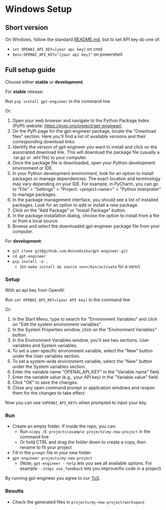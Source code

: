 # Windows Setup

## Short version

On Windows, follow the standard [README.md](https://github.com/AntonOsika/gpt-engineer/blob/main/README.md), but to set API key do one of:

- `set OPENAI_API_KEY=[your api key]` on cmd
- `$env:OPENAI_API_KEY="[your api key]"` on powershell

## Full setup guide

Choose either **stable** or **development**.

For **stable** release:

Run `pip install gpt-engineer` in the command line

Or:

1. Open your web browser and navigate to the Python Package Index (PyPI) website: <https://pypi.org/project/gpt-engineer/>.
2. On the PyPI page for the gpt-engineer package, locate the "Download files" section. Here you'll find a list of available versions and their corresponding download links.
3. Identify the version of gpt-engineer you want to install and click on the associated download link. This will download the package file (usually a .tar.gz or .whl file) to your computer.
4. Once the package file is downloaded, open your Python development environment or IDE.
5. In your Python development environment, look for an option to install packages or manage dependencies. The exact location and terminology may vary depending on your IDE. For example, in PyCharm, you can go to "File" > "Settings" > "Project: \<project-name>" > "Python Interpreter" to manage packages.
6. In the package management interface, you should see a list of installed packages. Look for an option to add or install a new package.
7. Click on the "Add Package" or "Install Package" button.
8. In the package installation dialog, choose the option to install from a file or from a local source.
9. Browse and select the downloaded gpt-engineer package file from your computer.

For **development**:

- `git clone git@github.com:AntonOsika/gpt-engineer.git`
- `cd gpt-engineer`
- `pip install -e .`
  - (or: `make install && source venv/bin/activate` for a venv)

### Setup

With an api key from OpenAI:

Run `set OPENAI_API_KEY=[your API key]` in the command line

Or:

1. In the Start Menu, type to search for "Environment Variables" and click on "Edit the system environment variables".
2. In the System Properties window, click on the "Environment Variables" button.
3. In the Environment Variables window, you'll see two sections: User variables and System variables.
4. To set a user-specific environment variable, select the "New" button under the User variables section.
5. To set a system-wide environment variable, select the "New" button under the System variables section.
6. Enter the variable name "OPENAI_API_KEY" in the "Variable name" field.
7. Enter the variable value (e.g., your API key) in the "Variable value" field.
8. Click "OK" to save the changes.
9. Close any open command prompt or application windows and reopen them for the changes to take effect.

Now you can use `%OPENAI_API_KEY%` when prompted to input your key.

### Run

- Create an empty folder. If inside the repo, you can:
  - Run `xcopy /E projects\example projects\my-new-project` in the command line
  - Or hold CTRL and drag the folder down to create a copy, then rename to fit your project
- Fill in the `prompt` file in your new folder
- `gpt-engineer projects/my-new-project`
  - (Note, `gpt-engineer --help` lets you see all available options. For example `--steps use_feedback` lets you improve/fix code in a project)

By running gpt-engineer you agree to our [ToS](https://github.com/AntonOsika/gpt-engineer/TERMS_OF_USE.md).

### Results

- Check the generated files in `projects/my-new-project/workspace`
